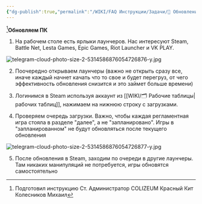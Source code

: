 ```yaml
---
{"dg-publish":true,"permalink":"/WIKI/FAQ Инструкции/Задачи/🔄 Обновление игр/"}
---
```


[^1]**Обновляем ПК**

1. На рабочем столе есть ярлыки лаунчеров. Нас интересуют Steam, Battle Net, Lesta Games, Epic Games, Riot Launcher и VK PLAY.

![telegram-cloud-photo-size-2-5314586876054726876-y.jpg](/img/user/telegram-cloud-photo-size-2-5314586876054726876-y.jpg)

2. Поочередно открываем лаунчеры (важно не открыть сразу все, иначе каждый начнет качать что то свое и будет перегруз, от чего эффективность обновления снизится и это займет больше времени)

3. Логинимся в Steam используя аккаунт из [[WIKI/🗂️ Рабочие таблицы\| рабочих таблиц]], нажимаем на нижнюю строку с загрузками.

4. Проверяем очередь загрузки. Важно, чтобы каждая регламентная игра стояла в разделе "далее", а не "запланировано". Игры в "запланированном" не будут обновляться после текущего обновления

![telegram-cloud-photo-size-2-5314586876054726877-y.jpg](/img/user/telegram-cloud-photo-size-2-5314586876054726877-y.jpg)

5. После обновления в Steam, заходим по очереди в другие лаунчеры. Там никаких манипуляций не потребуется, игры обновятся самостоятельно

[^1]: Подготовил инструкцию Ст. Администратор COLIZEUM Красный Кит Колесников Михаил
